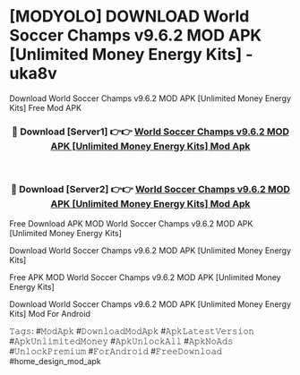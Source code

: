 # [MODYOLO] DOWNLOAD World Soccer Champs v9.6.2 MOD APK [Unlimited Money Energy Kits] - uka8v
Download World Soccer Champs v9.6.2 MOD APK [Unlimited Money Energy Kits] Free Mod APK

<div align="center">
<h3>🔴 Download [Server1] 👉👉 <a href="https://apk-comot.site?title=World_Soccer_Champs_v9.6.2_MOD_APK_[Unlimited_Money_Energy_Kits]">World Soccer Champs v9.6.2 MOD APK [Unlimited Money Energy Kits] Mod Apk</a></h3><br>

<h3>🔴 Download [Server2] 👉👉 <a href="https://apk-comot.site?title=World_Soccer_Champs_v9.6.2_MOD_APK_[Unlimited_Money_Energy_Kits]">World Soccer Champs v9.6.2 MOD APK [Unlimited Money Energy Kits] Mod Apk</a></h3>
</div>


Free Download APK MOD World Soccer Champs v9.6.2 MOD APK [Unlimited Money Energy Kits]

Download World Soccer Champs v9.6.2 MOD APK [Unlimited Money Energy Kits] 

Free APK MOD World Soccer Champs v9.6.2 MOD APK [Unlimited Money Energy Kits] 

Download World Soccer Champs v9.6.2 MOD APK [Unlimited Money Energy Kits] Mod For Android

𝚃𝚊𝚐𝚜: #𝙼𝚘𝚍𝙰𝚙𝚔 #𝙳𝚘𝚠𝚗𝚕𝚘𝚊𝚍𝙼𝚘𝚍𝙰𝚙𝚔 #𝙰𝚙𝚔𝙻𝚊𝚝𝚎𝚜𝚝𝚅𝚎𝚛𝚜𝚒𝚘𝚗 #𝙰𝚙𝚔𝚄𝚗𝚕𝚒𝚖𝚒𝚝𝚎𝚍𝙼𝚘𝚗𝚎𝚢 #𝙰𝚙𝚔𝚄𝚗𝚕𝚘𝚌𝚔𝙰𝚕𝚕 #𝙰𝚙𝚔𝙽𝚘𝙰𝚍𝚜 #𝚄𝚗𝚕𝚘𝚌𝚔𝙿𝚛𝚎𝚖𝚒𝚞𝚖 #𝙵𝚘𝚛𝙰𝚗𝚍𝚛𝚘𝚒𝚍 #𝙵𝚛𝚎𝚎𝙳𝚘𝚠𝚗𝚕𝚘𝚊𝚍 #home_design_mod_apk